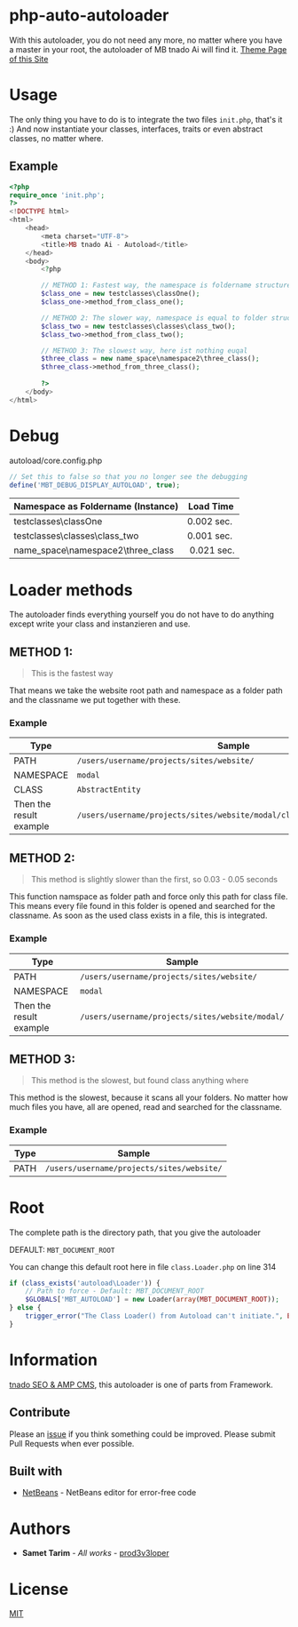# php-auto-autoloader

With this autoloader, you do not need any more, no matter where you have a master in your root, the autoloader of MB tnado Ai will find it.
[Theme Page of this Site](https://prod3v3loper.github.io/php-auto-autoloader/)

# Usage

The only thing you have to do is to integrate the two files `init.php`, that's it :)
And now instantiate your classes, interfaces, traits or even abstract classes, no matter where.

## Example

```php
<?php
require_once 'init.php';
?>
<!DOCTYPE html>
<html>
    <head>
        <meta charset="UTF-8">
        <title>MB tnado Ai - Autoload</title>
    </head>
    <body>
        <?php

        // METHOD 1: Fastest way, the namespace is foldername structure and filename is equal to filename
        $class_one = new testclasses\classOne();
        $class_one->method_from_class_one();

        // METHOD 2: The slower way, namespace is equal to folder structure but the classname is differnt to the filename
        $class_two = new testclasses\classes\class_two();
        $class_two->method_from_class_two();

        // METHOD 3: The slowest way, here ist nothing euqal
        $three_class = new name_space\namespace2\three_class();
        $three_class->method_from_three_class();
        
        ?>
    </body>
</html>
```
# Debug

autoload/core.config.php
```php
// Set this to false so that you no longer see the debugging
define('MBT_DEBUG_DISPLAY_AUTOLOAD', true);
```

Namespace as Foldername (Instance) | Load Time
------------ | -------------
testclasses\classOne | 0.002 sec.
testclasses\classes\class_two | 0.001 sec.
name_space\namespace2\three_class | 0.021 sec.

# Loader methods
The autoloader finds everything yourself you do not have to do anything except write your class and instanzieren and use.

## METHOD 1:

> This is the fastest way

That means we take the website root path and namespace as a folder path and the classname we put together with these.

### Example

Type | Sample
---- | ------
PATH | `/users/username/projects/sites/website/`
NAMESPACE | `modal`
CLASS | `AbstractEntity`
Then the result example | `/users/username/projects/sites/website/modal/class.AbstractEntity.php`

## METHOD 2:

> This method is slightly slower than the first, so 0.03 - 0.05 seconds

This function namspace as folder path and force only this path for class file.
This means every file found in this folder is opened and searched for the classname. 
As soon as the used class exists in a file, this is integrated.

### Example

Type | Sample
---- | ------
PATH | `/users/username/projects/sites/website/`
NAMESPACE | `modal`
Then the result example | `/users/username/projects/sites/website/modal/`

## METHOD 3:

> This method is the slowest, but found class anything where

This method is the slowest, because it scans all your folders. 
No matter how much files you have, all are opened, read and searched for the classname. 

### Example

Type | Sample
---- | ------
PATH | `/users/username/projects/sites/website/`

# Root

The complete path is the directory path, that you give the autoloader

DEFAULT: `MBT_DOCUMENT_ROOT`

You can change this default root here in file `class.Loader.php` on line 314
```php
if (class_exists('autoload\Loader')) {
    // Path to force - Default: MBT_DOCUMENT_ROOT
    $GLOBALS['MBT_AUTOLOAD'] = new Loader(array(MBT_DOCUMENT_ROOT));
} else {
    trigger_error("The Class Loader() from Autoload can't initiate.", E_USER_ERROR);
}
```

# Information

[tnado SEO & AMP CMS](https://www.tnado.com/), this autoloader is one of parts from Framework.

## Contribute

Please an [issue](https://github.com/prod3v3loper/less-mixins/issues) if you
think something could be improved. Please submit Pull Requests when ever
possible.

## Built with

* [NetBeans](https://netbeans.org/) - NetBeans editor for error-free code

# Authors

* **Samet Tarim** - *All works* - [prod3v3loper](https://www.tnado.com/author/prod3v3loper/)

# License

[MIT](https://github.com/prod3v3loper/php-auto-autoloader/blob/master/LICENSE)